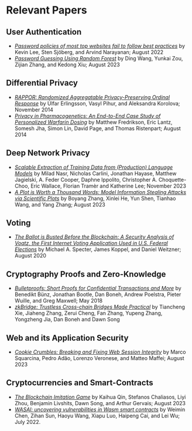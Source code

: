 # Relevant Papers

## User Authentication
- [_Password policies of most top websites fail to follow best practices_](https://www.usenix.org/conference/soups2022/presentation/lee) by Kevin Lee, Sten Sjöberg, and Arvind Narayanan; August 2022
- [_Password Guessing Using Random Forest_](https://www.usenix.org/conference/usenixsecurity23/presentation/wang-ding-password-guessing) by Ding Wang, Yunkai Zou, Zijian Zhang, and Kedong Xiu; August 2023

## Differential Privacy
- [_RAPPOR: Randomized Aggregatable Privacy-Preserving Ordinal Response_](https://dl.acm.org/doi/10.1145/2660267.2660348) by Úlfar Erlingsson, Vasyl Pihur, and Aleksandra Korolova; November 2014
- [_Privacy in Pharmacogenetics: An End-to-End Case Study of Personalized Warfarin Dosing_](https://www.usenix.org/conference/usenixsecurity14/technical-sessions/presentation/fredrikson_matthew) by Matthew Fredrikson, Eric Lantz, Somesh Jha, Simon Lin, David Page, and Thomas Ristenpart; August 2014

## Deep Network Privacy
- [_Scalable Extraction of Training Data from (Production) Language Models_](https://arxiv.org/abs/2311.17035) by Milad Nasr, Nicholas Carlini, Jonathan Hayase, Matthew Jagielski, A. Feder Cooper, Daphne Ippolito, Christopher A. Choquette-Choo, Eric Wallace, Florian Tramèr and Katherine Lee; November 2023
- [_A Plot is Worth a Thousand Words: Model Information Stealing Attacks via Scientific Plots_](https://www.usenix.org/conference/usenixsecurity23/presentation/zhang-boyang) by Boyang Zhang, Xinlei He, Yun Shen, Tianhao Wang, and Yang Zhang; August 2023

## Voting
- [_The Ballot is Busted Before the Blockchain: A Security Analysis of Voatz, the First Internet Voting Application Used in U.S. Federal Elections_](https://www.usenix.org/conference/usenixsecurity20/presentation/specter) by Michael A. Specter, James Koppel, and Daniel Weitzner; August 2020

## Cryptography Proofs and Zero-Knowledge
- [_Bulletproofs: Short Proofs for Confidential Transactions and More_](https://ieeexplore.ieee.org/document/8418611) by Benedikt Bünz, Jonathan Bootle, Dan Boneh, Andrew Poelstra, Pieter Wuille, and Greg Maxwell; May 2018
- [_zkBridge: Trustless Cross-chain Bridges Made Practical_](https://dl.acm.org/doi/10.1145/3548606.3560652) by Tiancheng Xie, Jiaheng Zhang, Zerui Cheng, Fan Zhang, Yupeng Zhang, Yongzheng Jia, Dan Boneh and Dawn Song

## Web and its Application Security
- [_Cookie Crumbles: Breaking and Fixing Web Session Integrity_](https://www.usenix.org/conference/usenixsecurity23/presentation/squarcina) by Marco Squarcina, Pedro Adão, Lorenzo Veronese, and Matteo Maffei; August 2023

## Cryptocurrencies and Smart-Contracts
- [_The Blockchain Imitation Game_](https://www.usenix.org/conference/usenixsecurity23/presentation/qin) by Kaihua Qin, Stefanos Chaliasos, Liyi Zhou, Benjamin Livshits, Dawn Song, and Arthur Gervais; August 2023
- [_WASAI: uncovering vulnerabilities in Wasm smart contracts_](https://doi.org/10.1145/3533767.3534218) by Weimin Chen, Zihan Sun, Haoyu Wang, Xiapu Luo, Haipeng Cai, and Lei Wu; July 2022. 
